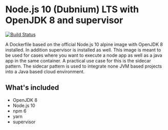 # Node.js 10 (Dubnium) LTS with OpenJDK 8 and supervisor

[![Build Status](https://travis-ci.com/cplaetzinger/alpine-node-openjdk.svg?branch=master)](https://travis-ci.com/cplaetzinger/alpine-node-openjdk)

A Dockerfile based on the official Node.js 10 alpine image with OpenJDK 8 installed. In addition supervisor is installed as well. This image is meant to be used for cases where you want to execute a node app as well as a java app in the same container. A practical use case for this is the sidecar pattern. The sidecar pattern is used to integrate none JVM based projects into a Java based cloud environment.

## What's included

- OpenJDK 8
- Node.js 10
- npm 6
- yarn
- supervisor
